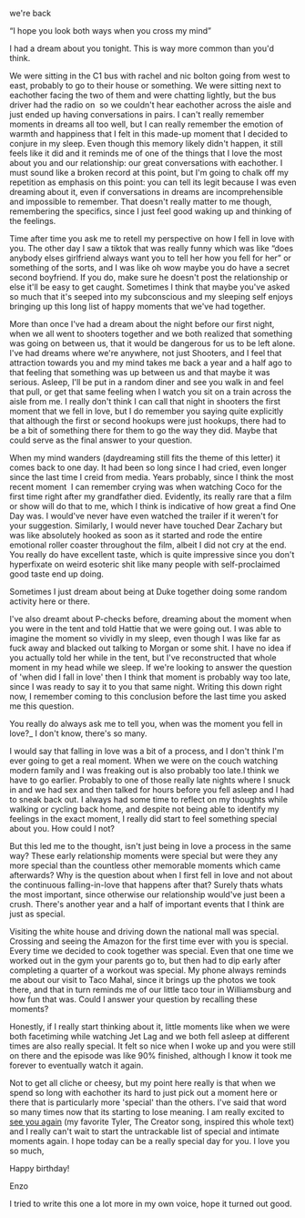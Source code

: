 we're back

“I hope you look both ways when you cross my mind”
 

I had a dream about you tonight. This is way more common than you'd think. 

We were sitting in the C1 bus with rachel and nic bolton going from west to east, probably to go to their house or something. We were sitting next to eachother facing the two of them and were chatting lightly, but the bus driver had the radio on  so we couldn't hear eachother across the aisle and just ended up having conversations in pairs. I can't really remember moments in dreams all too well, but I can really remember the emotion of warmth and happiness that I felt in this made-up moment that I decided to conjure in my sleep. Even though this memory likely didn't happen, it still feels like it did and it reminds me of one of the things that I love the most about you and our relationship: our great conversations with eachother. I must sound like a broken record at this point, but I'm going to chalk off my repetition as emphasis on this point: you can tell its legit because I was even dreaming about it, even if conversations in dreams are incomprehensible and impossible to remember. That doesn't really matter to me though, remembering the specifics, since I just feel good waking up and thinking of the feelings.

Time after time you ask me to retell my perspective on how I fell in love with you. The other day I saw a tiktok that was really funny which was like “does anybody elses girlfriend always want you to tell her how you fell for her” or something of the sorts, and I was like oh wow maybe you do have a secret second boyfriend. If you do, make sure he doesn't post the relationship or else it'll be easy to get caught. Sometimes I think that maybe you've asked so much that it's seeped into my subconscious and my sleeping self enjoys bringing up this long list of happy moments that we've had together. 

More than once I've had a dream about the night before our first night, when we all went to shooters together and we both realized that something was going on between us, that it would be dangerous for us to be left alone. I've had dreams where we're anywhere, not just Shooters, and I feel that attraction towards you and my mind takes me back a year and a half ago to that feeling that something was up between us and that maybe it was serious. Asleep, I'll be put in a random diner and see you walk in and feel that pull, or get that same feeling when I watch you sit on a train across the aisle from me. I really don't think I can call that night in shooters the first moment that we fell in love, but I do remember you saying quite explicitly that although the first or second hookups were just hookups, there had to be a bit of something there for them to go the way they did. Maybe that could serve as the final answer to your question.

When my mind wanders (daydreaming still fits the theme of this letter) it comes back to one day. It had been so long since I had cried, even longer since the last time I creid from media. Years probably, since I think the most recent moment  I can remember crying was when watching Coco for the first time right after my grandfather died. Evidently, its really rare that a film or show will do that to me, which I think is indicative of how great a find One Day was. I would've never have even watched the trailer if it weren't for your suggestion. Similarly, I would never have touched Dear Zachary but was like absolutely hooked as soon as it started and rode the entire emotional roller coaster throughout the film, albeit I did not cry at the end. You really do have excellent taste, which is quite impressive since you don't hyperfixate on weird esoteric shit like many people with self-proclaimed good taste end up doing.

Sometimes I just dream about being at Duke together doing some random activity here or there.

I've also dreamt about P-checks before, dreaming about the moment when you were in the tent and told Hattie that we were going out. I was able to imagine the moment so vividly in my sleep, even though I was like far as fuck away and blacked out talking to Morgan or some shit. I have no idea if you actually told her while in the tent, but I've reconstructed that whole moment in my head while we sleep. If we're looking to answer the question of 'when did I fall in love' then I think that moment is probably way too late, since I was ready to say it to you that same night. Writing this down right now, I remember coming to this conclusion before the last time you asked me this question.

You really do always ask me to tell you, when was the moment you fell in love?_ I don't know, there's so many.

I would say that falling in love was a bit of a process, and I don't think I'm ever going to get a real moment. When we were on the couch watching modern family and I was freaking out is also probably too late.I think we have to go earlier. Probably to one of those really late nights where I snuck in and we had sex and then talked for hours before you fell asleep and I had to sneak back out. I always had some time to reflect on my thoughts while walking or cycling back home, and despite not being able to identify my feelings in the exact moment, I really did start to feel something special about you. How could I not?

But this led me to the thought, isn't just being in love a process in the same way? These early relationship moments were special but were they any more special than the countless other memorable moments which came afterwards? Why is the question about when I first fell in love and not about the continuous falling-in-love that happens after that? Surely thats whats the most important, since otherwise our relationship would've just been a crush. There's another year and a half of important events that I think are just as special.

Visiting the white house and driving down the national mall was special. Crossing and seeing the Amazon for the first time ever with you is special. Every time we decided to cook together was special. Even that one time we worked out in the gym your parents go to, but then had to dip early after completing a quarter of a workout was special. My phone always reminds me about our visit to Taco Mahal, since it brings up the photos we took there, and that in turn reminds me of our little taco tour in Williamsburg and how fun that was. Could I answer your question by recalling these moments?

Honestly, if I really start thinking about it, little moments like when we were both facetiming while watching Jet Lag and we both fell asleep at different times are also really special. It felt so nice when I woke up and you were still on there and the episode was like 90% finished, although I know it took me forever to eventually watch it again. 

Not to get all cliche or cheesy, but my point here really is that when we spend so long with eachother its hard to just pick out a moment here or there that is particularly more 'special' than the others. I've said that word so many times now that its starting to lose meaning. I am really excited to [see you again](https://open.spotify.com/track/7KA4W4McWYRpgf0fWsJZWB?si=113798e493a440df) (my favorite Tyler, The Creator song, inspired this whole text) and I really can't wait to start the untrackable list of special and intimate moments again. I hope today can be a really special day for you. I love you so much,

Happy birthday!

Enzo


I tried to write this one a lot more in my own voice, hope it turned out good.

